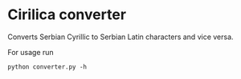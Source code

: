 # Cirilica converter

Converts Serbian Cyrillic to Serbian Latin characters and vice versa.

For usage run

```
python converter.py -h
```